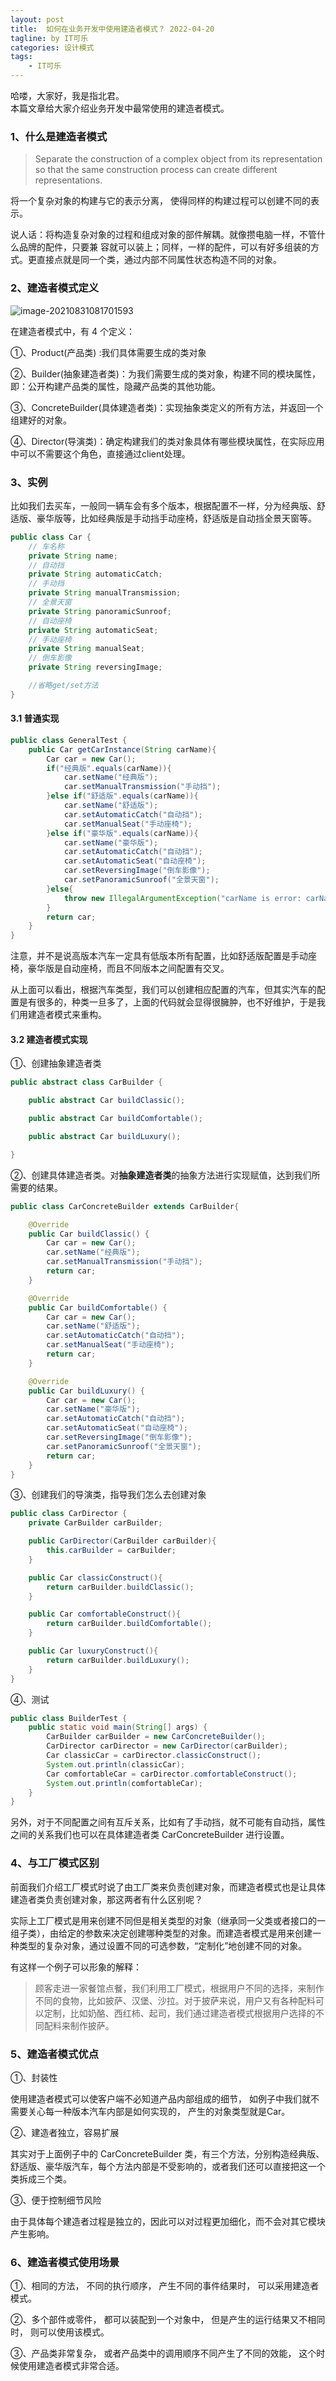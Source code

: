 ```yaml
---
layout: post
title:  如何在业务开发中使用建造者模式？ 2022-04-20
tagline: by IT可乐
categories: 设计模式
tags: 
    - IT可乐
---
```


哈喽，大家好，我是指北君。  
本篇文章给大家介绍业务开发中最常使用的建造者模式。

<!--more-->
### 1、什么是建造者模式

> Separate the construction of a complex object from its representation so that the same construction process can create different representations.

将一个复杂对象的构建与它的表示分离， 使得同样的构建过程可以创建不同的表示。 

说人话：将构造复杂对象的过程和组成对象的部件解耦。就像攒电脑一样，不管什么品牌的配件，只要兼
容就可以装上；同样，一样的配件，可以有好多组装的方式。更直接点就是同一个类，通过内部不同属性状态构造不同的对象。



### 2、建造者模式定义

![image-20210831081701593](https://gitee.com/YSOcean/typoraimg/raw/master/image/%E5%BB%BA%E9%80%A0%E8%80%85-00-01.png)



在建造者模式中，有 4 个定义：

①、Product(产品类) :我们具体需要生成的类对象

②、Builder(抽象建造者类)：为我们需要生成的类对象，构建不同的模块属性，即：公开构建产品类的属性，隐藏产品类的其他功能。

③、ConcreteBuilder(具体建造者类)：实现抽象类定义的所有方法，并返回一个组建好的对象。

④、Director(导演类)：确定构建我们的类对象具体有哪些模块属性，在实际应用中可以不需要这个角色，直接通过client处理。



### 3、实例

比如我们去买车，一般同一辆车会有多个版本，根据配置不一样，分为经典版、舒适版、豪华版等，比如经典版是手动挡手动座椅，舒适版是自动挡全景天窗等。

```java
public class Car {
    // 车名称
    private String name;
    // 自动挡
    private String automaticCatch;
    // 手动挡
    private String manualTransmission;
    // 全景天窗
    private String panoramicSunroof;
    // 自动座椅
    private String automaticSeat;
    // 手动座椅
    private String manualSeat;
    // 倒车影像
    private String reversingImage;

    //省略get/set方法
}
```

#### 3.1 普通实现

```java
public class GeneralTest {
    public Car getCarInstance(String carName){
        Car car = new Car();
        if("经典版".equals(carName)){
            car.setName("经典版");
            car.setManualTransmission("手动挡");
        }else if("舒适版".equals(carName)){
            car.setName("舒适版");
            car.setAutomaticCatch("自动挡");
            car.setManualSeat("手动座椅");
        }else if("豪华版".equals(carName)){
            car.setName("豪华版");
            car.setAutomaticCatch("自动挡");
            car.setAutomaticSeat("自动座椅");
            car.setReversingImage("倒车影像");
            car.setPanoramicSunroof("全景天窗");
        }else{
            throw new IllegalArgumentException("carName is error: carName="+carName);
        }
        return car;
    }
}
```

注意，并不是说高版本汽车一定具有低版本所有配置，比如舒适版配置是手动座椅，豪华版是自动座椅，而且不同版本之间配置有交叉。

从上面可以看出，根据汽车类型，我们可以创建相应配置的汽车，但其实汽车的配置是有很多的，种类一旦多了，上面的代码就会显得很臃肿，也不好维护，于是我们用建造者模式来重构。

#### 3.2 建造者模式实现

①、创建抽象建造者类

```java
public abstract class CarBuilder {

    public abstract Car buildClassic();

    public abstract Car buildComfortable();

    public abstract Car buildLuxury();

}
```



②、创建具体建造者类。对**抽象建造者类**的抽象方法进行实现赋值，达到我们所需要的结果。

```java
public class CarConcreteBuilder extends CarBuilder{

    @Override
    public Car buildClassic() {
        Car car = new Car();
        car.setName("经典版");
        car.setManualTransmission("手动挡");
        return car;
    }

    @Override
    public Car buildComfortable() {
        Car car = new Car();
        car.setName("舒适版");
        car.setAutomaticCatch("自动挡");
        car.setManualSeat("手动座椅");
        return car;
    }

    @Override
    public Car buildLuxury() {
        Car car = new Car();
        car.setName("豪华版");
        car.setAutomaticCatch("自动挡");
        car.setAutomaticSeat("自动座椅");
        car.setReversingImage("倒车影像");
        car.setPanoramicSunroof("全景天窗");
        return car;
    }
}
```



③、创建我们的导演类，指导我们怎么去创建对象

```java
public class CarDirector {
    private CarBuilder carBuilder;

    public CarDirector(CarBuilder carBuilder){
        this.carBuilder = carBuilder;
    }

    public Car classicConstruct(){
        return carBuilder.buildClassic();
    }

    public Car comfortableConstruct(){
        return carBuilder.buildComfortable();
    }

    public Car luxuryConstruct(){
        return carBuilder.buildLuxury();
    }
}
```



④、测试

```java
public class BuilderTest {
    public static void main(String[] args) {
        CarBuilder carBuilder = new CarConcreteBuilder();
        CarDirector carDirector = new CarDirector(carBuilder);
        Car classicCar = carDirector.classicConstruct();
        System.out.println(classicCar);
        Car comfortableCar = carDirector.comfortableConstruct();
        System.out.println(comfortableCar);
    }
}
```

另外，对于不同配置之间有互斥关系，比如有了手动挡，就不可能有自动挡，属性之间的关系我们也可以在具体建造者类 CarConcreteBuilder 进行设置。



### 4、与工厂模式区别

前面我们介绍工厂模式时说了由工厂类来负责创建对象，而建造者模式也是让具体建造者类负责创建对象，那这两者有什么区别呢？

实际上工厂模式是用来创建不同但是相关类型的对象（继承同一父类或者接口的一组子类），由给定的参数来决定创建哪种类型的对象。而建造者模式是用来创建一种类型的复杂对象，通过设置不同的可选参数，“定制化”地创建不同的对象。

有这样一个例子可以形象的解释：

> 顾客走进一家餐馆点餐，我们利用工厂模式，根据用户不同的选择，来制作不同的食物，比如披萨、汉堡、沙拉。对于披萨来说，用户又有各种配料可以定制，比如奶酪、西红柿、起司，我们通过建造者模式根据用户选择的不同配料来制作披萨。



### 5、建造者模式优点

①、封装性

使用建造者模式可以使客户端不必知道产品内部组成的细节， 如例子中我们就不需要关心每一种版本汽车内部是如何实现的， 产生的对象类型就是Car。

②、建造者独立，容易扩展

其实对于上面例子中的 CarConcreteBuilder 类，有三个方法，分别构造经典版、舒适版、豪华版汽车，每个方法内部是不受影响的，或者我们还可以直接把这一个类拆成三个类。

③、便于控制细节风险

由于具体每个建造者过程是独立的，因此可以对过程更加细化，而不会对其它模块产生影响。



### 6、建造者模式使用场景

①、相同的方法， 不同的执行顺序， 产生不同的事件结果时， 可以采用建造者模式。

②、多个部件或零件， 都可以装配到一个对象中， 但是产生的运行结果又不相同时， 则可以使用该模式。

③、产品类非常复杂， 或者产品类中的调用顺序不同产生了不同的效能， 这个时候使用建造者模式非常合适。


 

